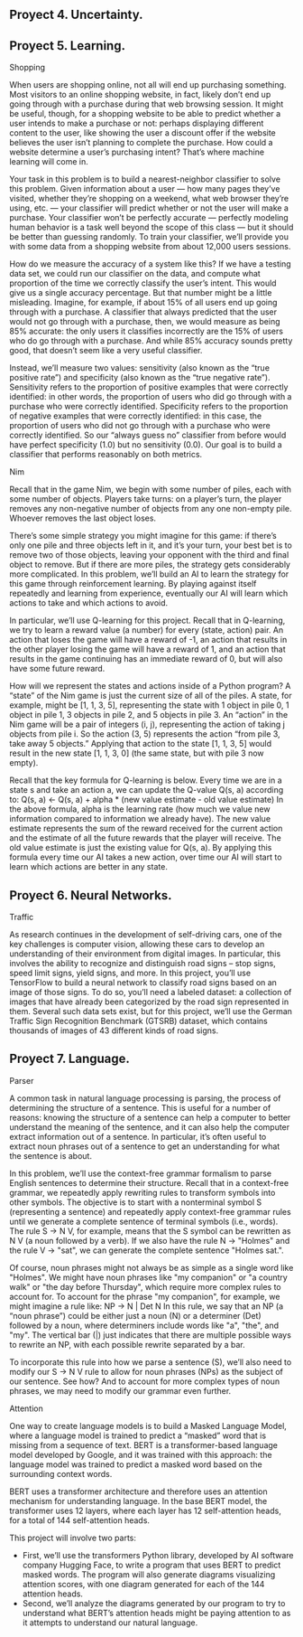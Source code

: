 ## Proyect 4. Uncertainty.



## Proyect 5. Learning.

  Shopping

When users are shopping online, not all will end up purchasing something. Most visitors to an online shopping website, in fact, likely don’t end up going through with a purchase during that web browsing session.
It might be useful, though, for a shopping website to be able to predict whether a user intends to make a purchase or not: perhaps displaying different content to the user, like showing the user a discount offer
if the website believes the user isn’t planning to complete the purchase. How could a website determine a user’s purchasing intent? That’s where machine learning will come in.

Your task in this problem is to build a nearest-neighbor classifier to solve this problem. Given information about a user — how many pages they’ve visited, whether they’re shopping on a weekend, what web browser
they’re using, etc. — your classifier will predict whether or not the user will make a purchase. Your classifier won’t be perfectly accurate — perfectly modeling human behavior is a task well beyond the scope of
this class — but it should be better than guessing randomly. To train your classifier, we’ll provide you with some data from a shopping website from about 12,000 users sessions.

How do we measure the accuracy of a system like this? If we have a testing data set, we could run our classifier on the data, and compute what proportion of the time we correctly classify the user’s intent. This
would give us a single accuracy percentage. But that number might be a little misleading. Imagine, for example, if about 15% of all users end up going through with a purchase. A classifier that always predicted
that the user would not go through with a purchase, then, we would measure as being 85% accurate: the only users it classifies incorrectly are the 15% of users who do go through with a purchase. And while 85%
accuracy sounds pretty good, that doesn’t seem like a very useful classifier.

Instead, we’ll measure two values: sensitivity (also known as the “true positive rate”) and specificity (also known as the “true negative rate”). Sensitivity refers to the proportion of positive examples that were
correctly identified: in other words, the proportion of users who did go through with a purchase who were correctly identified. Specificity refers to the proportion of negative examples that were correctly
identified: in this case, the proportion of users who did not go through with a purchase who were correctly identified. So our “always guess no” classifier from before would have perfect specificity (1.0) but no
sensitivity (0.0). Our goal is to build a classifier that performs reasonably on both metrics.

  Nim

Recall that in the game Nim, we begin with some number of piles, each with some number of objects. Players take turns: on a player’s turn, the player removes any non-negative number of objects from any one non-empty
pile. Whoever removes the last object loses.

There’s some simple strategy you might imagine for this game: if there’s only one pile and three objects left in it, and it’s your turn, your best bet is to remove two of those objects, leaving your opponent with
the third and final object to remove. But if there are more piles, the strategy gets considerably more complicated. In this problem, we’ll build an AI to learn the strategy for this game through reinforcement
learning. By playing against itself repeatedly and learning from experience, eventually our AI will learn which actions to take and which actions to avoid.

In particular, we’ll use Q-learning for this project. Recall that in Q-learning, we try to learn a reward value (a number) for every (state, action) pair. An action that loses the game will have a reward of -1, an
action that results in the other player losing the game will have a reward of 1, and an action that results in the game continuing has an immediate reward of 0, but will also have some future reward.

How will we represent the states and actions inside of a Python program? A “state” of the Nim game is just the current size of all of the piles. A state, for example, might be [1, 1, 3, 5], representing the state
with 1 object in pile 0, 1 object in pile 1, 3 objects in pile 2, and 5 objects in pile 3. An “action” in the Nim game will be a pair of integers (i, j), representing the action of taking j objects from pile i. So
the action (3, 5) represents the action “from pile 3, take away 5 objects.” Applying that action to the state [1, 1, 3, 5] would result in the new state [1, 1, 3, 0] (the same state, but with pile 3 now empty).

Recall that the key formula for Q-learning is below. Every time we are in a state s and take an action a, we can update the Q-value Q(s, a) according to:
Q(s, a) <- Q(s, a) + alpha * (new value estimate - old value estimate)
In the above formula, alpha is the learning rate (how much we value new information compared to information we already have). The new value estimate represents the sum of the reward received for the current action
and the estimate of all the future rewards that the player will receive. The old value estimate is just the existing value for Q(s, a). By applying this formula every time our AI takes a new action, over time our
AI will start to learn which actions are better in any state.

## Proyect 6. Neural Networks.

  Traffic

As research continues in the development of self-driving cars, one of the key challenges is computer vision, allowing these cars to develop an understanding of their environment from digital images. In particular,
this involves the ability to recognize and distinguish road signs – stop signs, speed limit signs, yield signs, and more. In this project, you’ll use TensorFlow to build a neural network to classify road signs based
on an image of those signs. To do so, you’ll need a labeled dataset: a collection of images that have already been categorized by the road sign represented in them. Several such data sets exist, but for this project,
we’ll use the German Traffic Sign Recognition Benchmark (GTSRB) dataset, which contains thousands of images of 43 different kinds of road signs.

## Proyect 7. Language.

  Parser

A common task in natural language processing is parsing, the process of determining the structure of a sentence. This is useful for a number of reasons: knowing the structure of a sentence can help a computer to
better understand the meaning of the sentence, and it can also help the computer extract information out of a sentence. In particular, it’s often useful to extract noun phrases out of a sentence to get an
understanding for what the sentence is about.

In this problem, we’ll use the context-free grammar formalism to parse English sentences to determine their structure. Recall that in a context-free grammar, we repeatedly apply rewriting rules to transform symbols
into other symbols. The objective is to start with a nonterminal symbol S (representing a sentence) and repeatedly apply context-free grammar rules until we generate a complete sentence of terminal symbols (i.e.,
words). The rule S -> N V, for example, means that the S symbol can be rewritten as N V (a noun followed by a verb). If we also have the rule N -> "Holmes" and the rule V -> "sat", we can generate the complete
sentence "Holmes sat.".

Of course, noun phrases might not always be as simple as a single word like "Holmes". We might have noun phrases like "my companion" or "a country walk" or "the day before Thursday", which require more complex rules
to account for. To account for the phrase "my companion", for example, we might imagine a rule like: NP -> N | Det N
In this rule, we say that an NP (a “noun phrase”) could be either just a noun (N) or a determiner (Det) followed by a noun, where determiners include words like "a", "the", and "my". The vertical bar (|) just
indicates that there are multiple possible ways to rewrite an NP, with each possible rewrite separated by a bar.

To incorporate this rule into how we parse a sentence (S), we’ll also need to modify our S -> N V rule to allow for noun phrases (NPs) as the subject of our sentence. See how? And to account for more complex types
of noun phrases, we may need to modify our grammar even further.

  Attention

One way to create language models is to build a Masked Language Model, where a language model is trained to predict a “masked” word that is missing from a sequence of text. BERT is a transformer-based language
model developed by Google, and it was trained with this approach: the language model was trained to predict a masked word based on the surrounding context words.

BERT uses a transformer architecture and therefore uses an attention mechanism for understanding language. In the base BERT model, the transformer uses 12 layers, where each layer has 12 self-attention heads, for
a total of 144 self-attention heads.

This project will involve two parts:
 - First, we’ll use the transformers Python library, developed by AI software company Hugging Face, to write a program that uses BERT to predict masked words. The program will also generate diagrams visualizing
attention scores, with one diagram generated for each of the 144 attention heads.
 - Second, we’ll analyze the diagrams generated by our program to try to understand what BERT’s attention heads might be paying attention to as it attempts to understand our natural language.
